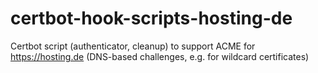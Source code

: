 # certbot-hook-scripts-hosting-de
Certbot script (authenticator, cleanup) to support ACME for https://hosting.de (DNS-based challenges, e.g. for wildcard certificates)
